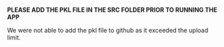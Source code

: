 **PLEASE ADD THE PKL FILE IN THE SRC FOLDER PRIOR TO RUNNING THE APP**

We were not able to add the pkl file to github as it exceeded the upload limit.